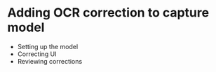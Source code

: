 # Adding OCR correction to capture model

* Setting up the model
* Correcting UI
* Reviewing corrections

